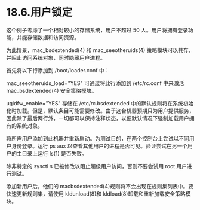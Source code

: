 # 18.6.用户锁定

这个例子考虑了一个相对较小的存储系统，用户不超过 50 人。用户将拥有登录功能，并能存储数据和访问资源。

为此情景，mac_bsdextended(4) 和 mac_seeotheruids(4) 策略模块可以共存，并阻止访问系统对象，同时隐藏用户进程。

首先将以下行添加到 /boot/loader.conf 中：

mac_seeotheruids_load="YES"
可通过将此行添加到 /etc/rc.conf 中来激活 mac_bsdextended(4) 安全策略模块。

ugidfw_enable="YES"
存储在 /etc/rc.bsdextended 中的默认规则将在系统初始化时加载。但是，默认条目可能需要修改。由于这台机器预期只为用户提供服务，因此除了最后两行外，一切都可以保持注释状态，以便默认情况下强制加载用户拥有的系统对象。

将所需用户添加到此机器并重新启动。为测试目的，在两个控制台上尝试以不同用户身份登录。运行 ps aux 以查看其他用户的进程是否可见。验证尝试在另一个用户的主目录上运行 ls(1) 是否失败。

除非特定的 sysctl s 已被修改以阻止超级用户访问，否则不要尝试用 root 用户进行测试。

添加新用户后，他们的 macbsdextended(4)规则将不会出现在规则集列表中。要快速更新规则集，请使用 kldunload(8)和 kldload(8)卸载和重新加载安全策略模块。
